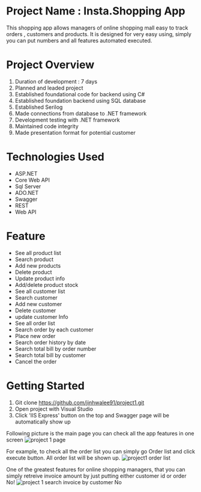 # Project Name : Insta.Shopping App
This shopping app allows managers of online shopping mall easy to track orders , customers and products.
It is designed for very easy using, simply you can put numbers and all features automated executed. 


# Project Overview 
1. Duration of development : 7 days
2. Planned and leaded project
3. Established foundational code for backend using C#
4. Established foundation backend using SQL database 
5. Established Serilog
6. Made connections from database to .NET framework
7. Development testing with .NET framework
8. Maintained code integrity 
9. Made presentation format for potential customer



# Technologies Used 
- ASP.NET 
- Core Web API
- Sql Server
- ADO.NET
- Swagger
- REST
- Web API


# Feature 
- See all product list
- Search product
- Add new products
- Delete product
- Update product info
- Add/delete product stock
- See all customer list
- Search customer
- Add new customer
- Delete customer
- update customer Info
- See all order list
- Search order by each customer
- Place new order
- Search order history by date 
- Search total bill by order number
- Search total bill by customer
- Cancel the order



# Getting Started
1. Git clone https://github.com/jinhwalee91/project1.git
2. Open project with Visual Studio
3. Click 'IIS Express' button on the top and Swagger page will be automatically show up

Following picture is the main page you can check all the app features in one screen
![project 1 page ](https://user-images.githubusercontent.com/98568453/164034706-4906f3ce-9cd6-4e0f-8f82-bd7ef67d7b29.png)


For example, to check all the order list you can simply go Order list and click execute button. All order list will be shown up.
![project1 order list](https://user-images.githubusercontent.com/98568453/164034775-5ccf2572-5058-4b66-ae2b-6ce326c749dd.png)

One of the greatest features for online shopping managers, that you can simply retreive invoice amount by just putting either customer id or order No! 
![project 1 search invoice by customer No](https://user-images.githubusercontent.com/98568453/164034802-6f236fe6-a700-4a82-a63c-842bf6fe9a8d.png)


